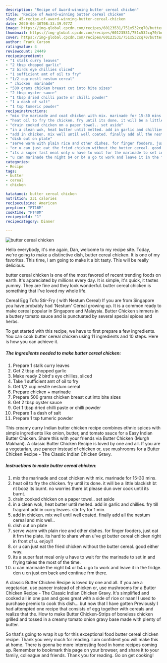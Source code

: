 ```yaml
---
description: "Recipe of Award-winning butter cereal chicken"
title: "Recipe of Award-winning butter cereal chicken"
slug: 45-recipe-of-award-winning-butter-cereal-chicken
date: 2020-06-30T08:33:39.977Z
image: https://img-global.cpcdn.com/recipes/60123531/751x532cq70/butter-cereal-chicken-recipe-main-photo.jpg
thumbnail: https://img-global.cpcdn.com/recipes/60123531/751x532cq70/butter-cereal-chicken-recipe-main-photo.jpg
cover: https://img-global.cpcdn.com/recipes/60123531/751x532cq70/butter-cereal-chicken-recipe-main-photo.jpg
author: Frank Carson
ratingvalue: 4
reviewcount: 24449
recipeingredient:
- "1 stalk curry leaves"
- "2 tbsp chopped garlic"
- "2 birds eye chillies sliced"
- "1 sufficient amt of oil to fry"
- "1/2 cup nestl nestum cereal"
- " chicken  marinade"
- "500 grams chicken breast cut into bite sizes"
- "2 tbsp oyster sauce"
- "1 tbsp dried chilli paste or chilli powder"
- "1 a dash of salt"
- "1 tsp tumeric powder"
recipeinstructions:
- "mix the marinade and coat chicken with mix. marinade for 15-30 mins."
- "heat oil to fry the chicken. fry until its done. it will be a little blackish bt nt bcoz its burnt. no worries there bt please dun over cook until its burnt."
- "drain cooked chicken on a paper towel.. set aside"
- "in a clean wok, heat butter until melted. add in garlic and chillies. fry till fragrant add in curry leaves. stir fry for 1 min."
- "add in chicken. mix well until well coated. finally add all the nestum cereal and mix well.."
- "dish out on plate"
- "serve warm with plain rice and other dishes. for finger fooders, just eat it frm the plate. its hard to share when u&#39;ve gt butter cereal chicken right in front of u. enjoy!!"
- "or u can just eat the fried chicken without the butter cereal. good either way."
- "its a super fast meal only u have to wait for the marinade to set in and frying takes the most of the time."
- "u can marinade the night b4 or b4 u go to work and leave it in the fridge. den u cn just cm back and continue frm there."
categories:
- Recipe
tags:
- butter
- cereal
- chicken

katakunci: butter cereal chicken 
nutrition: 231 calories
recipecuisine: American
preptime: "PT16M"
cooktime: "PT40M"
recipeyield: "1"
recipecategory: Dinner

---
```



![butter cereal chicken](https://img-global.cpcdn.com/recipes/60123531/751x532cq70/butter-cereal-chicken-recipe-main-photo.jpg)

Hello everybody, it's me again, Dan, welcome to my recipe site. Today, we're going to make a distinctive dish, butter cereal chicken. It is one of my favorites. This time, I am going to make it a bit tasty. This will be really delicious.

butter cereal chicken is one of the most favored of recent trending foods on earth. It's appreciated by millions every day. It is simple, it's quick, it tastes yummy. They are fine and they look wonderful. butter cereal chicken is something that I've loved my whole life.

Cereal Egg Tofu Stir-Fry ( with Nestum Cereal) If you are from Singapore you have probably had &#39;Nestum&#39; Cereal growing up. It is a common ready to make cereal popular in Singapore and Malaysia. Butter Chicken simmers in a buttery tomato sauce and is punctuated by several special spices and herbs.


To get started with this recipe, we have to first prepare a few ingredients. You can cook butter cereal chicken using 11 ingredients and 10 steps. Here is how you can achieve it.

<!--inarticleads1-->

##### The ingredients needed to make butter cereal chicken:

1. Prepare 1 stalk curry leaves
1. Get 2 tbsp chopped garlic
1. Make ready 2 bird&#39;s eye chillies, sliced
1. Take 1 sufficient amt of oil to fry
1. Get 1/2 cup nestlé nestum cereal
1. Prepare  chicken + marinade
1. Prepare 500 grams chicken breast cut into bite sizes
1. Get 2 tbsp oyster sauce
1. Get 1 tbsp dried chilli paste or chilli powder
1. Prepare 1 a dash of salt
1. Prepare 1 tsp tumeric powder


This creamy curry Indian butter chicken recipe combines ethnic spices with simple ingredients like onion, butter, and tomato sauce for a Easy Indian Butter Chicken. Share this with your friends via Butter Chicken (Murgh Makhani). A classic Butter Chicken Recipe is loved by one and all. If you are a vegetarian, use paneer instead of chicken or, use mushrooms for a Butter Chicken Recipe - The Classic Indian Chicken Gravy. 

<!--inarticleads2-->

##### Instructions to make butter cereal chicken:

1. mix the marinade and coat chicken with mix. marinade for 15-30 mins.
1. heat oil to fry the chicken. fry until its done. it will be a little blackish bt nt bcoz its burnt. no worries there bt please dun over cook until its burnt.
1. drain cooked chicken on a paper towel.. set aside
1. in a clean wok, heat butter until melted. add in garlic and chillies. fry till fragrant add in curry leaves. stir fry for 1 min.
1. add in chicken. mix well until well coated. finally add all the nestum cereal and mix well..
1. dish out on plate
1. serve warm with plain rice and other dishes. for finger fooders, just eat it frm the plate. its hard to share when u&#39;ve gt butter cereal chicken right in front of u. enjoy!!
1. or u can just eat the fried chicken without the butter cereal. good either way.
1. its a super fast meal only u have to wait for the marinade to set in and frying takes the most of the time.
1. u can marinade the night b4 or b4 u go to work and leave it in the fridge. den u cn just cm back and continue frm there.


A classic Butter Chicken Recipe is loved by one and all. If you are a vegetarian, use paneer instead of chicken or, use mushrooms for a Butter Chicken Recipe - The Classic Indian Chicken Gravy. It&#39;s simplified and cooked all in one pan and goes great with a side of rice or naan! I used to purchase premix to cook this dish… but now that I have gotten Previously I had attempted one recipe that consists of egg together with cereals and realize that the. How to make Butter Chicken-Strips of boneless chicken grilled and tossed in a creamy tomato onion gravy base made with plenty of butter. 

So that's going to wrap it up for this exceptional food butter cereal chicken recipe. Thank you very much for reading. I am confident you will make this at home. There is gonna be more interesting food in home recipes coming up. Remember to bookmark this page on your browser, and share it to your family, colleague and friends. Thank you for reading. Go on get cooking!
